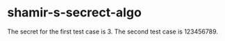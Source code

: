 # shamir-s-secrect-algo

The secret for the first test case is 3.
The second test case is 123456789.
